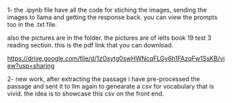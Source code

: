 1- the .ipynb file have all the code for stiching the images, sending the images to llama and getting the response back. you can view the prompts too in the .txt file.

also the pictures are in the folder.
the pictures are of ielts book 19 test 3 reading section.
this is the pdf link that you can download.

https://drive.google.com/file/d/1zOsytg0swHWNcqFLGy6h1FAzqFw1SsKB/view?usp=sharing

2- new work, after extracting the passage i have pre-processed the passage and sent it to llm again to genearate a csv for vocabulary that is vivid. the idea is to showcase this csv on the front end.
